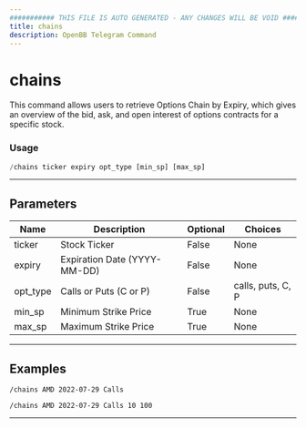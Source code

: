 ```yaml
---
########### THIS FILE IS AUTO GENERATED - ANY CHANGES WILL BE VOID ###########
title: chains
description: OpenBB Telegram Command
---
```


# chains

This command allows users to retrieve Options Chain by Expiry, which gives an overview of the bid, ask, and open interest of options contracts for a specific stock.

### Usage

```python wordwrap
/chains ticker expiry opt_type [min_sp] [max_sp]
```

---

## Parameters

| Name | Description | Optional | Choices |
| ---- | ----------- | -------- | ------- |
| ticker | Stock Ticker | False | None |
| expiry | Expiration Date (YYYY-MM-DD) | False | None |
| opt_type | Calls or Puts (C or P) | False | calls, puts, C, P |
| min_sp | Minimum Strike Price | True | None |
| max_sp | Maximum Strike Price | True | None |


---

## Examples

```
/chains AMD 2022-07-29 Calls
```
```
/chains AMD 2022-07-29 Calls 10 100
```

---
